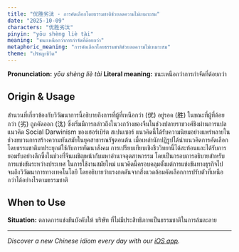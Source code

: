 ```yaml
---
title: "优胜劣汰 - การคัดเลือกโดยธรรมชาติช่วยลดความไม่เหมาะสม"
date: "2025-10-09"
characters: "优胜劣汰"
pinyin: "yōu shèng liè tài"
meaning: "ชนะเหนือกว่าการกำจัดที่ด้อยกว่า"
metaphoric_meaning: "การคัดเลือกโดยธรรมชาติช่วยลดความไม่เหมาะสม"
theme: "ปรัชญาชีวิต"
---
```


**Pronunciation:** *yōu shèng liè tài*
**Literal meaning:** ชนะเหนือกว่าการกำจัดที่ด้อยกว่า

## Origin & Usage

สำนวนที่เกี่ยวข้องกับวิวัฒนาการนี้อธิบายถึงการที่ผู้ที่เหนือกว่า (优) อยู่รอด (胜) ในขณะที่ผู้ที่ด้อยกว่า (劣) ถูกคัดออก (汰) ซึ่งเริ่มมีการกล่าวถึงในวงกว้างของจีนในช่วงปลายราชวงศ์ชิงผ่านการแปลแนวคิด Social Darwinism ของเฮอร์เบิร์ต สเปนเซอร์ แนวคิดนี้ได้รับความนิยมอย่างแพร่หลายในช่วงขบวนการสร้างความทันสมัยในยุคสาธารณรัฐตอนต้น เมื่อเหล่านักปฏิรูปได้นำแนวคิดการคัดเลือกโดยธรรมชาติมาประยุกต์ใช้กับการพัฒนาสังคม การเปรียบเทียบเชิงชีววิทยานี้ได้สะท้อนและได้รับการยอมรับอย่างลึกซึ้งในช่วงที่จีนเผชิญหน้ากับมหาอำนาจอุตสาหกรรม โดยเป็นกรอบการอธิบายสำหรับการแข่งขันระหว่างประเทศ ในการใช้งานสมัยใหม่ แนวคิดนี้ครอบคลุมตั้งแต่การแข่งขันทางธุรกิจไปจนถึงวิวัฒนาการทางเทคโนโลยี โดยอธิบายว่าแรงกดดันจากสิ่งแวดล้อมคัดเลือกการปรับตัวที่เหนือกว่าได้อย่างไรตามธรรมชาติ

## When to Use

**Situation:** ตลาดการแข่งขันบังคับให้ บริษัท ที่ไม่มีประสิทธิภาพเป็นธรรมชาติในการล้มละลาย

---

*Discover a new Chinese idiom every day with our [iOS app](https://apps.apple.com/us/app/daily-chinese-idioms/id6740611324).*
